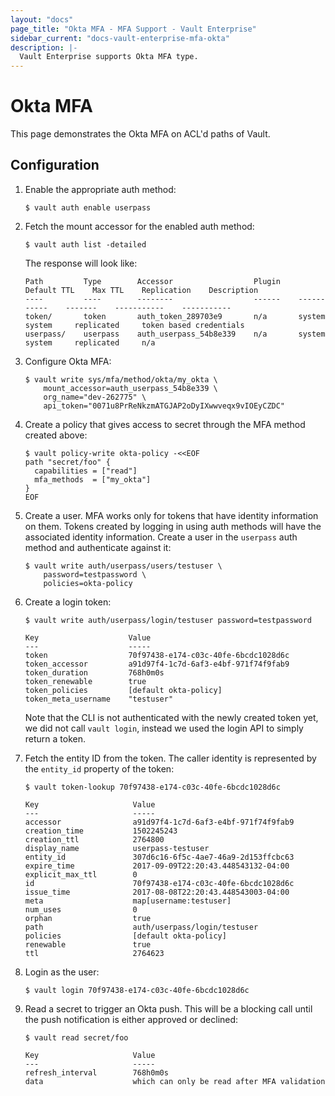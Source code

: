 ```yaml
---
layout: "docs"
page_title: "Okta MFA - MFA Support - Vault Enterprise"
sidebar_current: "docs-vault-enterprise-mfa-okta"
description: |-
  Vault Enterprise supports Okta MFA type.
---
```


# Okta MFA

This page demonstrates the Okta MFA on ACL'd paths of Vault.

## Configuration

1. Enable the appropriate auth method:

    ```text
    $ vault auth enable userpass
    ```

1. Fetch the mount accessor for the enabled auth method:

    ```text
    $ vault auth list -detailed
    ```

    The response will look like:

    ```text
    Path         Type        Accessor                  Plugin    Default TTL    Max TTL    Replication    Description
    ----         ----        --------                  ------    -----------    -------    -----------    -----------
    token/       token       auth_token_289703e9       n/a       system         system     replicated     token based credentials
    userpass/    userpass    auth_userpass_54b8e339    n/a       system         system     replicated     n/a
    ```

1. Configure Okta MFA:

    ```text
    $ vault write sys/mfa/method/okta/my_okta \
        mount_accessor=auth_userpass_54b8e339 \
        org_name="dev-262775" \
        api_token="0071u8PrReNkzmATGJAP2oDyIXwwveqx9vIOEyCZDC"
    ```

1. Create a policy that gives access to secret through the MFA method created
   above:

    ```text
    $ vault policy-write okta-policy -<<EOF
    path "secret/foo" {
      capabilities = ["read"]
      mfa_methods  = ["my_okta"]
    }
    EOF
    ```

1. Create a user. MFA works only for tokens that have identity information on
them. Tokens created by logging in using auth methods will have the associated
identity information. Create a user in the `userpass` auth method and
authenticate against it:


    ```text
    $ vault write auth/userpass/users/testuser \
        password=testpassword \
        policies=okta-policy
    ```

1. Create a login token:

    ```text
    $ vault write auth/userpass/login/testuser password=testpassword

    Key                    Value
    ---                    -----
    token                  70f97438-e174-c03c-40fe-6bcdc1028d6c
    token_accessor         a91d97f4-1c7d-6af3-e4bf-971f74f9fab9
    token_duration         768h0m0s
    token_renewable        true
    token_policies         [default okta-policy]
    token_meta_username    "testuser"
    ```

    Note that the CLI is not authenticated with the newly created token yet, we
    did not call `vault login`, instead we used the login API to simply return a
    token.

1. Fetch the entity ID from the token. The caller identity is represented by the
`entity_id` property of the token:

    ```text
    $ vault token-lookup 70f97438-e174-c03c-40fe-6bcdc1028d6c

    Key                     Value
    ---                     -----
    accessor                a91d97f4-1c7d-6af3-e4bf-971f74f9fab9
    creation_time           1502245243
    creation_ttl            2764800
    display_name            userpass-testuser
    entity_id               307d6c16-6f5c-4ae7-46a9-2d153ffcbc63
    expire_time             2017-09-09T22:20:43.448543132-04:00
    explicit_max_ttl        0
    id                      70f97438-e174-c03c-40fe-6bcdc1028d6c
    issue_time              2017-08-08T22:20:43.448543003-04:00
    meta                    map[username:testuser]
    num_uses                0
    orphan                  true
    path                    auth/userpass/login/testuser
    policies                [default okta-policy]
    renewable               true
    ttl                     2764623
    ```

1. Login as the user:

    ```text
    $ vault login 70f97438-e174-c03c-40fe-6bcdc1028d6c
    ```

1. Read a secret to trigger an Okta push. This will be a blocking call until
the push notification is either approved or declined:

    ```text
    $ vault read secret/foo

    Key                     Value
    ---                     -----
    refresh_interval        768h0m0s
    data                    which can only be read after MFA validation
    ```
